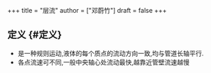 +++
title = "层流"
author = ["邓蔚竹"]
draft = false
+++

## 定义 {#定义}

-   是一种规则运动,液体的每个质点的流动方向一致,均与管道长轴平行.
-   各点流速可不同,一般中央轴心处流动最快,越靠近管壁流速越慢